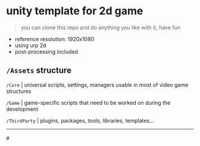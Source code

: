 # unity template for 2d game
>you can clone this repo and do anything you like with it, have fun

- reference resolution: 1920x1080
- using urp 2d
- post-processing included


## `/Assets` structure
`/Core` | universal scripts, settings, managers usable in most of video game structures

`/Game` | game-specific scripts that need to be worked on during the development

`/ThirdParty` | plugins, packages, tools, libraries, templates...

---
ø

